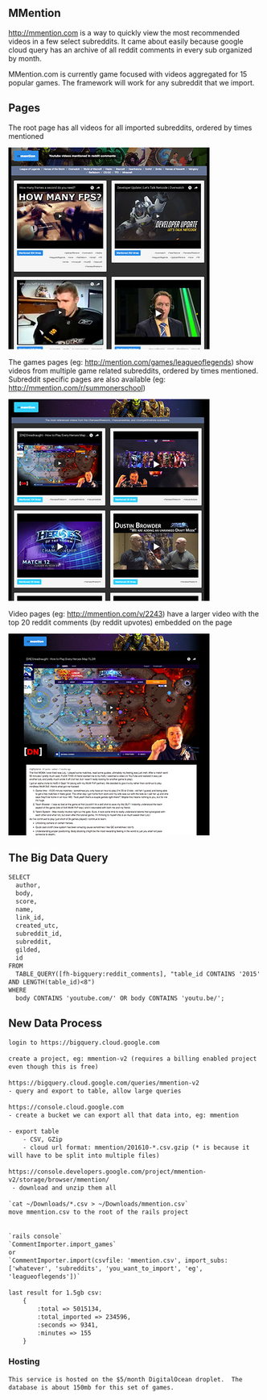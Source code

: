 ## MMention

http://mmention.com is a way to quickly view the most recommended videos in a few select subreddits.  It came about easily because google cloud query has an archive of all reddit comments in every sub organized by month.

MMention.com is currently game focused with videos aggregated for 15 popular games.  The framework will work for any subreddit that we import.

## Pages

The root page has all videos for all imported subreddits, ordered by times mentioned

![Github icon](https://raw.githubusercontent.com/pdenya/mmention/master/public/images/screenshots/index.jpg)

The games pages (eg: http://mention.com/games/leagueoflegends) show videos from multiple game related subreddits, ordered by times mentioned.  Subreddit specific pages are also available (eg: http://mmention.com/r/summonerschool)

![Github icon](https://raw.githubusercontent.com/pdenya/mmention/master/public/images/screenshots/sub.jpg)

Video pages (eg: http://mmention.com/v/2243) have a larger video with the top 20 reddit comments (by reddit upvotes) embedded on the page

![Github icon](https://raw.githubusercontent.com/pdenya/mmention/master/public/images/screenshots/video.jpg)


## The Big Data Query

	SELECT
	  author,
	  body,
	  score,
	  name,
	  link_id,
	  created_utc,
	  subreddit_id,
	  subreddit,
	  gilded,
	  id
	FROM
	  TABLE_QUERY([fh-bigquery:reddit_comments], "table_id CONTAINS '2015' AND LENGTH(table_id)<8")
	WHERE
	  body CONTAINS 'youtube.com/' OR body CONTAINS 'youtu.be/';

## New Data Process

	login to https://bigquery.cloud.google.com

	create a project, eg: mmention-v2 (requires a billing enabled project even though this is free)

	https://bigquery.cloud.google.com/queries/mmention-v2
	- query and export to table, allow large queries

	https://console.cloud.google.com
	- create a bucket we can export all that data into, eg: mmention

	- export table
		- CSV, GZip
		- cloud url format: mmention/201610-*.csv.gzip (* is because it will have to be split into multiple files)

	https://console.developers.google.com/project/mmention-v2/storage/browser/mmention/
	 - download and unzip them all

	`cat ~/Downloads/*.csv > ~/Downloads/mmention.csv`
	move mmention.csv to the root of the rails project

	
	`rails console`
	`CommentImporter.import_games` 
	or 
	`CommentImporter.import(csvfile: 'mmention.csv', import_subs: ['whatever', 'subreddits', 'you_want_to_import', 'eg', 'leagueoflegends'])`

	last result for 1.5gb csv:
		{
			:total => 5015134, 
			:total_imported => 234596, 
			:seconds => 9341, 
			:minutes => 155
		}

### Hosting

	This service is hosted on the $5/month DigitalOcean droplet.  The database is about 150mb for this set of games.






